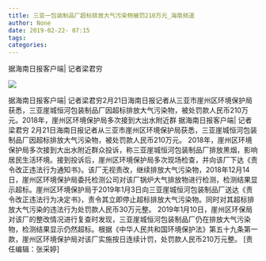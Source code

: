 ```yaml
---
title: 三亚一包装制品厂超标排放大气污染物被罚210万元_海南频道
author: None
date: 2019-02-22- 07:15
tags: 
categories: 
---
```

据海南日报客户端| 记者梁君穷
<!-- more -->
                
<img align="center" border="0" src="http://p2.ifengimg.com/a/2016/0810/204c433878d5cf9size1_w16_h16.png" />
                
            
据海南日报客户端| 记者梁君穷2月21日海南日报记者从三亚市崖州区环境保护局获悉，三亚崖城恒河包装制品厂因超标排放大气污染物，被处罚款人民币210万元。2018年，崖州区环境保护局多次接到大出水附近群
据海南日报客户端| 记者梁君穷
2月21日海南日报记者从三亚市崖州区环境保护局获悉，三亚崖城恒河包装制品厂因超标排放大气污染物，被处罚款人民币210万元。
2018年，崖州区环境保护局多次接到大出水附近群众投诉，称三亚崖城恒河包装制品厂排放黑烟，影响居民生活环境。接到投诉后，崖州区环境保护局多次现场检查，并向该厂下达《责令改正违法行为通知书》。该厂无视责改，继续排放大气污染物，2018年12月14日，崖州区环境保护局委托检测公司对该厂锅炉大气排放物进行检测，检测结果显示超标。崖州区环境保护局于2019年1月3日向三亚崖城恒河包装制品厂送达《责令改正违法行为决定书》，责令其立即停止超标排放大气污染物。同时对其超标排放大气污染的违法行为处罚款人民币30万元整。
2019年1月10日，崖州区环保局对该厂的整改情况进行复查时发现，三亚崖城恒河包装制品厂仍在排放大气污染物，检测结果显示仍然超标。根据《中华人民共和国环境保护法》第五十九条第一款，崖州区环境保护局对该厂实施按日连续计罚，处罚款人民币210万元整。
[责任编辑：张采婷]
            
